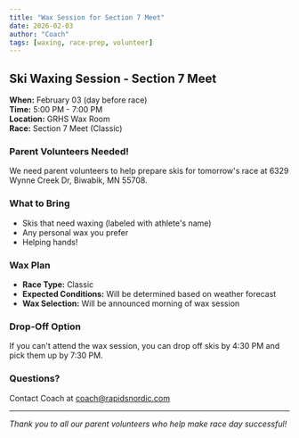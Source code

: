 ```yaml
---
title: "Wax Session for Section 7 Meet"
date: 2026-02-03
author: "Coach"
tags: [waxing, race-prep, volunteer]
---
```


## Ski Waxing Session - Section 7 Meet

**When:** February 03 (day before race)  
**Time:** 5:00 PM - 7:00 PM  
**Location:** GRHS Wax Room  
**Race:** Section 7 Meet (Classic)

### Parent Volunteers Needed!

We need parent volunteers to help prepare skis for tomorrow's race at 6329 Wynne Creek Dr, Biwabik, MN 55708.

### What to Bring
- Skis that need waxing (labeled with athlete's name)
- Any personal wax you prefer
- Helping hands!

### Wax Plan
- **Race Type:** Classic
- **Expected Conditions:** Will be determined based on weather forecast
- **Wax Selection:** Will be announced morning of wax session

### Drop-Off Option
If you can't attend the wax session, you can drop off skis by 4:30 PM and pick them up by 7:30 PM.

### Questions?
Contact Coach at coach@rapidsnordic.com

---
*Thank you to all our parent volunteers who help make race day successful!*
